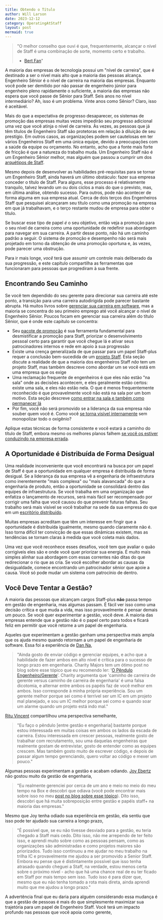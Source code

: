 ```yaml
---
title: Obtendo o Título
author: Will Larson 
date: 2023-12-12
category: OperatingAtStaff
layout: post
mermaid: true
---
```


> "O melhor conselho que ouvi é que, frequentemente, alcançar o nível de Staff é uma combinação de sorte, momento certo e trabalho.
> - [Bert Fan](/stories/bert-fan)"

A maioria das empresas de tecnologia possui um "nível de carreira", que é destinado a ser o nível mais alto que a maioria das pessoas alcança. Engenheiro Sênior é o nível de carreira na maioria das empresas. Enquanto você pode ser demitido por não passar de engenheiro júnior para engenheiro pleno rapidamente o suficiente, a maioria das empresas não espera que você passe de Sênior para Staff. Seis anos no nível intermediário? Ah, isso é um problema. Vinte anos como Sênior? Claro, isso é aceitável.

Mais do que a expectativa de progresso desaparecer, os sistemas de promoção das empresas muitas vezes impedirão seu progresso adicional uma vez que você atinja o nível de carreira. Às vezes, as pessoas que já têm títulos de Engenheiro Staff são protetoras em relação à diluição de seu prestígio. Em outros casos, as organizações podem ser cautelosas em ter vários Engenheiros Staff em uma única equipe, devido a preocupações com a saúde da equipe ou orçamento. No entanto, acho que a fonte mais forte de fricção é que a natureza do trabalho muda. Um Engenheiro Staff não é um Engenheiro Sênior melhor, mas alguém que passou a cumprir um dos [arquétipos de Staff](https://staffeng.com/guides/staff-archetypes).

Mesmo depois de desenvolver as habilidades pré-requisitas para se tornar um Engenheiro Staff, ainda haverá um último obstáculo: fazer sua empresa conceder o título de Staff. Para alguns, esse processo é relativamente tranquilo, talvez levando um ou dois ciclos a mais do que o previsto, mas, em última análise, obtendo sucesso. Para outros, pode não acontecer de forma alguma em sua empresa atual. Cerca de dois terços dos Engenheiros Staff que pesquisei alcançaram seu título como uma promoção na empresa em que já trabalhavam, e o terço restante mudou de empresa para obter o título.

Se buscar esse tipo de papel *é* o seu objetivo, então veja a promoção para o seu nível de carreira como uma oportunidade de redefinir sua abordagem para navegar em sua carreira. A partir desse ponto, não há um caminho padrão a seguir. O sistema de promoção e desempenho não será mais projetado em torno da obtenção de uma promoção oportuna e, às vezes, pode parecer uma obstrução.

Para ir mais longe, *você* terá que assumir um controle mais deliberado da sua progressão, e este capítulo compartilha as ferramentas que funcionaram para pessoas que progrediram à sua frente.

## Encontrando Seu Caminho

Se você tem dependido do seu gerente para direcionar sua carreira até este ponto, a transição para uma carreira autodirigida pode parecer bastante abrupta. Há muitos livros sobre [gerenciar sua carreira em software](https://www.learninpublic.org/), mas a maioria se concentra do seu primeiro emprego até você alcançar o nível de Engenheiro Sênior. Poucos focam em gerenciar sua carreira além do título Sênior, que é onde este capítulo se concentra:

- Seu [pacote de promoção](https://staffeng.com/guides/promo-packets) é sua ferramenta fundamental para desmistificar a promoção para Staff, priorizar o desenvolvimento pessoal certo para garantir que você chegue lá e ativar seus patrocinadores internos e rede em apoio à sua progressão
- Existe uma crença generalizada de que passar para um papel Staff-plus requer a conclusão bem-sucedida de um [projeto Staff](https://staffeng.com/guides/staff-projects). Esta seção discute a realidade de que a maioria dos engenheiros Staff *não* tem um projeto Staff, mas também descreve como abordar um se você está em uma empresa que os exige
- Uma reclamação frequente de engenheiros é que eles não estão "na sala" onde as decisões acontecem, e eles geralmente estão certos: existe uma sala, e eles não estão nela. O que é menos frequentemente reconhecido é que provavelmente você não está na sala por um bom motivo. Esta seção descreve [como entrar na sala e também como permanecer lá](https://staffeng.com/guides/getting-in-the-room)
- Por fim, você não será promovido se a liderança da sua empresa não souber quem você é. Como você [se torna visível internamente](https://staffeng.com/guides/being-visible) sem monopolizar todo o oxigênio?

Aplique estas técnicas de forma consistente e você estará a caminho do título de Staff, embora mesmo os melhores planos falhem [se você os estiver conduzindo na empresa errada](https://staffeng.com/guides/deciding-to-switch).

## A Oportunidade é Distribuída de Forma Desigual

Uma realidade inconveniente que você encontrará na busca por um papel de Staff é que a oportunidade em qualquer empresa é distribuída de forma desigual. Se a liderança da sua empresa vê a engenharia de infraestrutura como inerentemente "mais complexa" ou "mais alavancada" do que a engenharia de produto, então a oportunidade se consolidará dentro das equipes de infraestrutura. Se você trabalha em uma organização que enfatiza o lançamento de recursos, será mais fácil ser recompensado por corrigir uma falha que você causou do que prevenir futuras falhas. Seu trabalho será mais visível se você trabalhar na sede da sua empresa do que em um [escritório distribuído](https://lethain.com/how-to-start-distributed-engineering-office/).

Muitas empresas acreditam que têm um interesse em fingir que a oportunidade é distribuída igualmente, mesmo quando claramente não é. Isso torna difícil ter convicção de que essas dinâmicas existem, mas as tendências se tornam claras à medida que você coleta mais dados.

Uma vez que você reconhece esses desafios, você tem que avaliar o quão corrigíveis eles são e onde você quer priorizar sua energia. É muito mais simples alinhar sua abordagem com essas correntes não ditas do que redirecionar o rio que as cria. Se você escolher abordar as causas da desigualdade, comece encontrando um patrocinador sênior que apoie a causa. Você só pode mudar um sistema com patrocínio de dentro.

## Você Deve Tentar a Gestão?

A maioria das pessoas que alcançam cargos Staff-plus **não** passa tempo em gestão de engenharia, mas algumas passam. É fácil ver isso como uma decisão crítica e que muda a vida, mas isso provavelmente é pensar demais um pouco. Se você quer experimentar a gestão, você deve. A maioria das empresas entende que a gestão não é o papel certo para todos e ficará feliz em permitir que você retorne a um papel de engenharia.

Aqueles que experimentam a gestão ganham uma perspectiva mais ampla que os ajuda mesmo quando retornam a um papel de engenharia de software. Essa foi a experiência de [Dan Na](https://staffeng.com/stories/dan-na),

> "Ainda gosto de enviar código e gerenciar equipes, e acho que a habilidade de fazer ambos em alto nível é crítica para o sucesso de longo prazo em engenharia. Charity Majors tem um ótimo post no blog sobre esse tópico que eu recomendo ler: '[O Pêndulo Engenheiro/Gerente](https://charity.wtf/2017/05/11/the-engineer-manager-pendulum/)'. Charity argumenta que 'caminho de carreira de gerente versus caminho de carreira de engenharia' é uma falsa dicotomia, e alternar entre ambos os papéis faz de você melhor em ambos. Isso corresponde à minha própria experiência. Sou um gerente melhor porque sei como é terrível ser um IC em um projeto mal planejado, e sou um IC melhor porque sei como e quando soar um alarme quando um projeto está indo mal."

[Ritu Vincent](https://staffeng.com/stories/ritu-vincent) compartilhou uma perspectiva semelhante,

> "Eu faço o pêndulo [entre gestão e engenharia] bastante porque estou interessada em muitas coisas em ambos os lados da escada de carreira. Estou interessada em crescer pessoas, realmente gosto de trabalhar com recrutamento, sou uma daquelas engenheiras que realmente gostam de entrevistar, gosto de entender como as equipes crescem. Mas também gosto muito de escrever código, e depois de passar algum tempo gerenciando, quero voltar ao código e mexer um pouco."

Algumas pessoas experimentam a gestão e acabam odiando. [Joy Ebertz](https://staffeng.com/stories/joy-ebertz) não gostou muito da gestão de engenharia,

> "Eu realmente gerenciei por cerca de um ano e meio no meio do meu tempo na Box e descobri que odiava (você pode encontrar mais sobre isso no meu [post no blog sobre esse tópico](https://code.likeagirl.io/why-i-left-management-the-engineering-technical-track-vs-management-track-abef5b1d914d)). Dito isso, descobri que há muita sobreposição entre gestão e papéis staff+ na maioria das empresas."

Mesmo que Joy tenha odiado sua experiência em gestão, ela sentiu que isso pode ter ajudado sua carreira a longo prazo,

> "É possível que, se eu não tivesse desviado para a gestão, eu teria chegado a Staff mais cedo. Dito isso, não me arrependo de ter feito isso, e aprendi muito sobre como as pessoas pensam, como as organizações são administradas e como projetos maiores são priorizados. Tudo isso continuou a me ajudar no meu trabalho na trilha IC e provavelmente me ajudou a ser promovido a Senior Staff. Embora eu pense que é distintamente possível que isso tenha atrasado quando cheguei a Staff, na verdade, estou menos certa sobre o próximo nível - acho que há uma chance real de eu ter ficado em Staff por mais tempo sem isso. Tudo isso é para dizer que, mesmo que eu não tenha tomado a rota mais direta, ainda aprendi muito que me ajudou a longo prazo."

A advertência final que eu daria para alguém considerando essa mudança é que a gestão de pessoas é mais do que simplesmente maximizar sua trajetória para um papel de Engenheiro Staff. Você terá um impacto profundo nas pessoas que você apoia como gerente,
